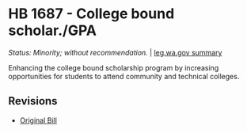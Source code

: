 # HB 1687 - College bound scholar./GPA
*Status: Minority; without recommendation.* | [leg.wa.gov summary](https://app.leg.wa.gov/billsummary?BillNumber=1687&Year=2021)

Enhancing the college bound scholarship program by increasing opportunities for students to attend community and technical colleges.

## Revisions
* [Original Bill](1/)